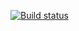 [![Build status](https://ci.appveyor.com/api/projects/status/xfw5brl3b19gvvy3?svg=true)](https://ci.appveyor.com/project/Viktorinaaa/api-ci)